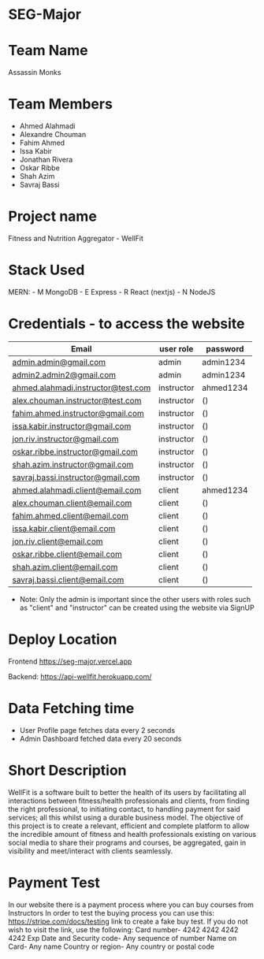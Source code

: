 # SEG-Major

# Team Name

   Assassin Monks

# Team Members

   - Ahmed Alahmadi
   - Alexandre Chouman
   - Fahim Ahmed
   - Issa Kabir
   - Jonathan Rivera
   - Oskar Ribbe
   - Shah Azim
   - Savraj Bassi

# Project name

   Fitness and Nutrition Aggregator - WellFit

# Stack Used

   MERN:
        - M MongoDB
        - E Express
        - R React (nextjs)
        - N NodeJS

# Credentials - to access the website

| Email                              | user role  | password  |
| ---------------------------------- | ---------- | --------- |
| admin.admin@gmail.com              | admin      | admin1234 |
| admin2.admin2@gmail.com            | admin      | admin1234 |
| ahmed.alahmadi.instructor@test.com | instructor | ahmed1234 |
| alex.chouman.instructor@test.com   | instructor | ()        |
| fahim.ahmed.instructor@gmail.com   | instructor | ()        |
| issa.kabir.instructor@gmail.com    | instructor | ()        |
| jon.riv.instructor@gmail.com       | instructor | ()        |
| oskar.ribbe.instructor@gmail.com   | instructor | ()        |
| shah.azim.instructor@gmail.com     | instructor | ()        |
| savraj.bassi.instructor@gmail.com  | instructor | ()        |
| ahmed.alahmadi.client@email.com    | client     | ahmed1234 |
| alex.chouman.client@email.com      | client     | ()        |
| fahim.ahmed.client@email.com       | client     | ()        |
| issa.kabir.client@email.com        | client     | ()        |
| jon.riv.client@email.com           | client     | ()        |
| oskar.ribbe.client@email.com       | client     | ()        |
| shah.azim.client@email.com         | client     | ()        |
| savraj.bassi.client@email.com      | client     | ()        |

- Note: Only the admin is important since the other users with roles such as "client" and "instructor" can be created using the website via SignUP

# Deploy Location

Frontend
https://seg-major.vercel.app

Backend:
https://api-wellfit.herokuapp.com/

# Data Fetching time

   * User Profile page fetches data every 2 seconds
   * Admin Dashboard fetched data every 20 seconds

# Short Description

   WellFit is a software built to better the health of its users by facilitating all interactions between fitness/health professionals and clients, from finding the right professional, to initiating contact, to handling payment for said services; all this whilst using a durable business model. The objective of this project is to create a relevant, efficient and complete platform to allow the incredible amount of fitness and health professionals existing on various social media to share their programs and courses, be aggregated, gain in visibility and meet/interact with clients seamlessly.

# Payment Test

   In our website there is a payment process where you can buy courses from Instructors
   In order to test the buying process you can use this: https://stripe.com/docs/testing link to create a fake buy test.
   If you do not wish to visit the link, use the following:
   Card number- 4242 4242 4242 4242
   Exp Date and Security code- Any sequence of number
   Name on Card- Any name
   Country or region- Any country or postal code
